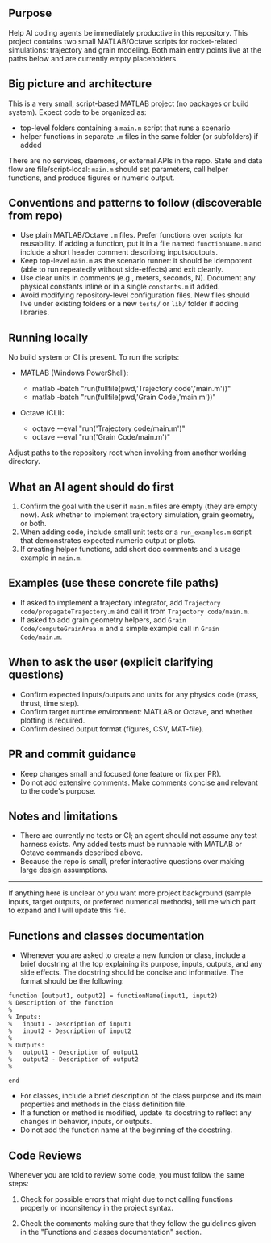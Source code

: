 ## Purpose

Help AI coding agents be immediately productive in this repository. This project contains two small MATLAB/Octave scripts for rocket-related simulations: trajectory and grain modeling. Both main entry points live at the paths below and are currently empty placeholders.

## Big picture and architecture

This is a very small, script-based MATLAB project (no packages or build system). Expect code to be organized as:
- top-level folders containing a `main.m` script that runs a scenario
- helper functions in separate `.m` files in the same folder (or subfolders) if added

There are no services, daemons, or external APIs in the repo. State and data flow are file/script-local: `main.m` should set parameters, call helper functions, and produce figures or numeric output.

## Conventions and patterns to follow (discoverable from repo)

- Use plain MATLAB/Octave `.m` files. Prefer functions over scripts for reusability. If adding a function, put it in a file named `functionName.m` and include a short header comment describing inputs/outputs.
- Keep top-level `main.m` as the scenario runner: it should be idempotent (able to run repeatedly without side-effects) and exit cleanly.
- Use clear units in comments (e.g., meters, seconds, N). Document any physical constants inline or in a single `constants.m` if added.
- Avoid modifying repository-level configuration files. New files should live under existing folders or a new `tests/` or `lib/` folder if adding libraries.

## Running locally

No build system or CI is present. To run the scripts:

- MATLAB (Windows PowerShell):
  - matlab -batch "run(fullfile(pwd,'Trajectory code','main.m'))"
  - matlab -batch "run(fullfile(pwd,'Grain Code','main.m'))"

- Octave (CLI):
  - octave --eval "run('Trajectory code/main.m')"
  - octave --eval "run('Grain Code/main.m')"

Adjust paths to the repository root when invoking from another working directory.

## What an AI agent should do first

1. Confirm the goal with the user if `main.m` files are empty (they are empty now). Ask whether to implement trajectory simulation, grain geometry, or both.
2. When adding code, include small unit tests or a `run_examples.m` script that demonstrates expected numeric output or plots.
3. If creating helper functions, add short doc comments and a usage example in `main.m`.

## Examples (use these concrete file paths)

- If asked to implement a trajectory integrator, add `Trajectory code/propagateTrajectory.m` and call it from `Trajectory code/main.m`.
- If asked to add grain geometry helpers, add `Grain Code/computeGrainArea.m` and a simple example call in `Grain Code/main.m`.

## When to ask the user (explicit clarifying questions)

- Confirm expected inputs/outputs and units for any physics code (mass, thrust, time step).
- Confirm target runtime environment: MATLAB or Octave, and whether plotting is required.
- Confirm desired output format (figures, CSV, MAT-file).

## PR and commit guidance

- Keep changes small and focused (one feature or fix per PR).
- Do not add extensive comments. Make comments concise and relevant to the code's purpose.

## Notes and limitations

- There are currently no tests or CI; an agent should not assume any test harness exists. Any added tests must be runnable with MATLAB or Octave commands described above.
- Because the repo is small, prefer interactive questions over making large design assumptions.

---
If anything here is unclear or you want more project background (sample inputs, target outputs, or preferred numerical methods), tell me which part to expand and I will update this file.

## Functions and classes documentation

- Whenever you are asked to create a new funcion or class, include a brief docstring at the top explaining its purpose, inputs, outputs, and any side effects. The docstring should be concise and informative. The format should be the following:

```
function [output1, output2] = functionName(input1, input2)
% Description of the function
%
% Inputs:
%   input1 - Description of input1
%   input2 - Description of input2
%
% Outputs:
%   output1 - Description of output1
%   output2 - Description of output2
%

end
```
- For classes, include a brief description of the class purpose and its main properties and methods in the class definition file.
- If a function or method is modified, update its docstring to reflect any changes in behavior, inputs, or outputs.
- Do not add the function name at the beginning of the docstring.

## Code Reviews

Whenever you are told to review some code, you must follow the same steps:

1. Check for possible errors that might due to not calling functions properly or inconsitency in the project syntax.

2. Check the comments making sure that they follow the guidelines given in the "Functions and classes documentation" section. 